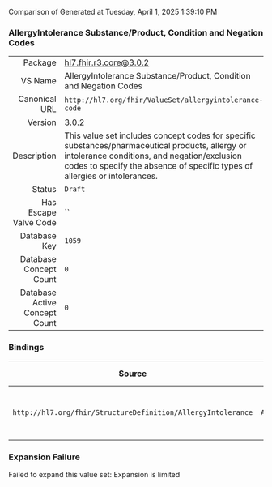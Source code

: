Comparison of 
Generated at Tuesday, April 1, 2025 1:39:10 PM

### AllergyIntolerance Substance/Product, Condition and Negation Codes

|      |     |
| ---: | --- |
| Package | hl7.fhir.r3.core@3.0.2 |
| VS Name | AllergyIntolerance Substance/Product, Condition and Negation Codes |
| Canonical URL | `http://hl7.org/fhir/ValueSet/allergyintolerance-code` |
| Version | 3.0.2 |
| Description | This value set includes concept codes for specific substances/pharmaceutical products, allergy or intolerance conditions, and negation/exclusion codes to specify the absence of specific types of allergies or intolerances. |
| Status | `Draft` |
| Has Escape Valve Code | `` |
| Database Key | `1059` |
| Database Concept Count | `0` |
| Database Active Concept Count | `0` |
### Bindings

| Source | Element | Binding | Strength | Element Short |
| ------ | ------- | ------- | -------- | ------------- |
| `http://hl7.org/fhir/StructureDefinition/AllergyIntolerance` | `AllergyIntolerance.code` | `http://hl7.org/fhir/ValueSet/allergyintolerance-code` | `Example` | Code that identifies the allergy or intolerance |

### Expansion Failure

Failed to expand this value set: Expansion is limited
